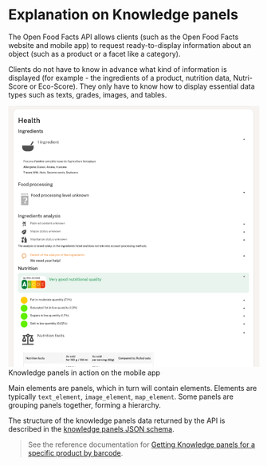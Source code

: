 # Explanation on Knowledge panels

The Open Food Facts API allows clients (such as the Open Food Facts website and mobile app) to request ready-to-display information about an object (such as a product or a facet like a category).

Clients do not have to know in advance what kind of information is displayed (for example - the ingredients of a product, nutrition data, Nutri-Score or Eco-Score). They only have to know how to display essential data types such as texts, grades, images, and tables.

![Panels on the mobile app](../assets/knowledge-panels-in-action.png)  
Knowledge panels in action on the mobile app

Main elements are panels, which in turn will contain elements. Elements are typically `text_element`, `image_element`, `map_element`. Some panels are grouping panels together, forming a hierarchy.

The structure of the knowledge panels data returned by the API is described in the [knowledge panels JSON schema](../reference/schemas/knowledge_panels/panels.yaml).

> See the reference documentation for [Getting Knowledge panels for a specific product by barcode](https://openfoodfacts.github.io/openfoodfacts-server/reference/api/#get-/api/v2/product/-barcode--fields-knowledge_panels).

